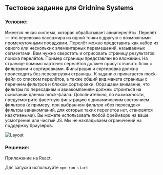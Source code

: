 ## Тестовое задание для Gridnine Systems

### Условие:

Имеется некая система, которая обрабатывает авиаперелёты. Перелёт — это перевозка пассажира из одной точки в другую с возможными промежуточными посадками. Перелёт можно представить как набор из одного или нескольких элементарных перемещений, называемых сегментами. 
Вам нужно сверстать и отрисовать страницу результатов поиска перелётов. Пример страницы представлен во вложении.  На странице помимо карточек перелётов должен присутствовать блок с фильтрами и сортировками. Фильтрация и сортировка должна происходить без перезагрузки страницы.
К заданию прилагается mock-файл со списком перелётов, а также общий вид макета страницы с перечнем фильтров и блоком сортировки.
Обращаем внимание, что фильтры по пересадкам и авиакомпаниям должны строиться на основании данных mock-файла. Дополнительно, по возможности, предусмотрите фасетную фильтрацию с динамическим состоянием фильтров (к примеру, при выбранном фильтре «без пересадок» фильтры авиакомпаний, для которых таких перелетов нет, становятся неактивными).
Вы можете использовать любой фреймворк на ваше усмотрение или чистый JS. 
Мы не накладываем ограничений на поддержку браузеров.

![Layout](https://raw.githubusercontent.com/maximKaschitskiy/gridnine-test/main/brief/avia_search_results_.png)

### Решение:

Приложение на React.

Для запуска используйте `npm run start`
